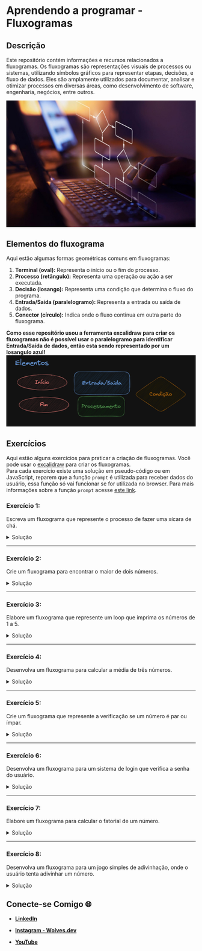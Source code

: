 # Aprendendo a programar - Fluxogramas

## Descrição

Este repositório contém informações e recursos relacionados a fluxogramas. Os fluxogramas são representações visuais de processos ou sistemas, utilizando símbolos gráficos para representar etapas, decisões, e fluxo de dados. Eles são amplamente utilizados para documentar, analisar e otimizar processos em diversas áreas, como desenvolvimento de software, engenharia, negócios, entre outros.

<img src="./images/fluxo-bg.jpeg" heigth="300px " width="850" alt="background" />

## Elementos do fluxograma

Aqui estão algumas formas geométricas comuns em fluxogramas:

1. **Terminal (oval):** Representa o início ou o fim do processo.
2. **Processo (retângulo):** Representa uma operação ou ação a ser executada.
3. **Decisão (losango):** Representa uma condição que determina o fluxo do programa.
4. **Entrada/Saída (paralelogramo):** Representa a entrada ou saída de dados.
5. **Conector (círculo):** Indica onde o fluxo continua em outra parte do fluxograma.

**Como esse repositório usou a ferramenta excalidraw para criar os fluxogramas não é possível usar o paralelogramo para identificar Entrada/Saída de dados, então esta sendo representado por um losangulo azul!**
<img src="./images/flowchart-elements.png" alt="Elementos do fluxograma"  heigth="200" width="700" />

## Exercícios

Aqui estão alguns exercícios para praticar a criação de fluxogramas. Você pode usar o [excalidraw](https://excalidraw.com/) para criar os fluxogramas.  
Para cada exercício existe uma solução em pseudo-código ou em JavaScript, reparem que a função `prompt` é utilizada para receber dados do usuário, essa função só vai funcionar se for utilizada no browser. Para mais informações sobre a função `prompt` acesse [este link](https://developer.mozilla.org/pt-BR/docs/Web/API/Window/prompt).

### **Exercício 1:**

Escreva um fluxograma que represente o processo de fazer uma xícara de chá.

<details>
  <summary>Solução</summary>

<img src="./images/solution-1.png" heigth="100" width="300" alt="solução 1" />

```javascript
// Exemplo de pseudo-código
1 - início
2 - pegar uma chaleira
3 - encher a chaleira com água
4 - deixar a chaleira no fogão acesso
5 - A água já ferveu ?
    NÃO:
      voltar para o passo 4
    SIM:
6 -   pegar uma xícara
7 -   colocar um saquinho de chá na xícara
8 -   despejar a água quente na xícara
9 - fim
```

</details>
<hr/>

### **Exercício 2:**

Crie um fluxograma para encontrar o maior de dois números.

<details>
  <summary>Solução</summary>

<img src="./images/solution-2.png" heigth="100" width="300" alt="solução 2" />

```javascript
// Exemplo de código em JavaScript
function maior() {
  const a = Number(prompt("Digite um número"));
  const b = Number(prompt("Digite outro número"));
  if (a > b) {
    console.log(a);
  } else {
    console.log(b);
  }
}
```

</details>

<hr/>

### **Exercício 3:**

Elabore um fluxograma que represente um loop que imprima os números de 1 a 5.

<details>
  <summary>Solução</summary>

<img src="./images/solution-3.png" heigth="100" width="300" alt="solução 3" />

```javascript
// Exemplo de código em JavaScript
function imprimirNumeros() {
  let numeroX = 1;
  // numeroX < 6 para que o loop seja executado 5 vezes
  while (numeroX < 6) {
    console.log(numeroX);
    numeroX = numeroX + 1;
    //numeroX +=1
    //numeroX++
  }
}
```

</details>

<hr/>

### **Exercício 4:**

Desenvolva um fluxograma para calcular a média de três números.

<details>
  <summary>Solução</summary>

<img src="./images/solution-4.png" heigth="100" width="300" alt="solução 4" />

```javascript
// Exemplo de código em JavaScript
function media() {
  const a = Number(prompt("Digite um número"));
  const b = Number(prompt("Digite outro número"));
  const c = Number(prompt("Digite mais um número"));
  const media = (a + b + c) / 3;
  console.log(media);
}
```

</details>

<hr/>

### **Exercício 5:**

Crie um fluxograma que represente a verificação se um número é par ou ímpar.

<details>
  <summary>Solução</summary>

O operador `%` retorna o resto da divisão de dois números. Se o resto for 0, o número é par, caso contrário, é ímpar.

<img src="./images/solution-5.png" heigth="100" width="300" alt="solução 5" />

```javascript
// Exemplo de código em JavaScript
function parOuImpar() {
  const numero = Number(prompt("Digite um número"));

  if (numero % 2 === 0) {
    consoe.log("par");
  } else {
    console.log("ímpar");
  }
}
```

</details>

<hr/>

### **Exercício 6:**

Desenvolva um fluxograma para um sistema de login que verifica a senha do usuário.

<details>
  <summary>Solução</summary>

<img src="./images/solution-6.png" heigth="100" width="300" alt="solução 6" />

```javascript
// Exemplo de código em JavaScript
function login() {
  const password = "1234";
  const email = "mwolf@gmail.com";

  let inputEmail = null;
  let inputPassword = null;
  while (inputEmail !== email) {
    inputEmail = prompt("Digite o email:");
  }

  while (inputPassword !== password) {
    inputPassword = prompt("Digite a senha:");
  }
  console.log("Login realizado com sucesso!");
}
```

</details>

<hr/>

### **Exercício 7:**

Elabore um fluxograma para calcular o fatorial de um número.

<details>
  <summary>Solução</summary>

Fatorial de um número é o produto de todos os números inteiros positivos menores ou iguais a ele. Por exemplo, o fatorial de 5 é (5 x 4 x 3 x 2 x 1) = 120.

<img src="./images/solution-7.png" heigth="200" width="400" alt="solução 7" />

```javascript
// Exemplo de código em JavaScript
function fatorial() {
  const numero = Number(prompt("Digite um número"));
  let resultado = 1;
  for (let i = 1; i <= numero; i++) {
    resultado *= i;
  }
  console.log(resultado);
}
```

</details>

<hr/>

### **Exercício 8:**

Desenvolva um fluxograma para um jogo simples de adivinhação, onde o usuário tenta adivinhar um número.

<details>
  <summary>Solução</summary>

<img src="./images/solution-8.png" heigth="200" width="400" alt="solução 8" />

```javascript
// Exemplo de código em JavaScript
function adivinhar() {
  const resposta = 25;
  let palpite = null;

  while (palpite !== resposta) {
    palpite = Number(prompt("Qual é o seu palpite?"));
    if (resposta < palpite) {
      console.log("Muito alto!");
    } else {
      if (resposta > palpite) {
        console.log("Muito baixo!");
      } else {
        console.log("Acertou!");
      }
    }
  }
}
```

</details>

## Conecte-se Comigo 🌐

- **[LinkedIn](https://www.linkedin.com/in/murillo-wolf-dev/)**

- **[Instagram - Wolves.dev](https://www.instagram.com/wolves.dev/)**

- **[YouTube](https://www.youtube.com/@murillowolf3485)**
